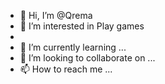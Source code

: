 - 👋 Hi, I’m @Qrema
- 👀 I’m interested in Play games
- 
- 🌱 I’m currently learning ...
- 💞️ I’m looking to collaborate on ...
- 📫 How to reach me ...

<!---
Qrema/Qrema is a ✨ special ✨ repository because its `README.md` (this file) appears on your GitHub profile.
You can click the Preview link to take a look at your changes.
--->
